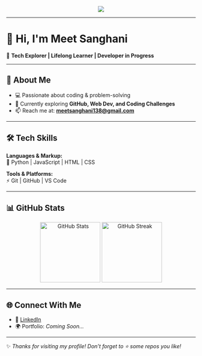 <!-- Typing SVG Banner -->
<p align="center">
  <a href="https://github.com/meetsanghani138">
    <img src="https://readme-typing-svg.herokuapp.com?size=24&duration=4000&color=00C4FF&center=true&vCenter=true&width=600&lines=Hi%2C+I'm+Meet+Sanghani+👋;Tech+Enthusiast+%F0%9F%92%BB;Always+Learning+New+Things+🚀;Web+Developer+in+Progress+🌱" />
  </a>
</p>

---

# 👋 Hi, I'm Meet Sanghani  

🚀 **Tech Explorer | Lifelong Learner | Developer in Progress**  

---

## 🌟 About Me  
- 💻 Passionate about coding & problem-solving  
- 🌱 Currently exploring **GitHub, Web Dev, and Coding Challenges**  
- 📫 Reach me at: **meetsanghani138@gmail.com**  

---

## 🛠️ Tech Skills  

**Languages & Markup:**  
🔹 Python | JavaScript | HTML | CSS  

**Tools & Platforms:**  
⚡ Git | GitHub | VS Code  

---

## 📊 GitHub Stats  

<p align="center">
  <img src="https://github-readme-stats.vercel.app/api?username=meetsanghani138&show_icons=true&theme=tokyonight" alt="GitHub Stats" height="160" />
  <img src="https://github-readme-streak-stats.herokuapp.com/?user=meetsanghani138&theme=tokyonight" alt="GitHub Streak" height="160" />
</p>  

---

## 🌐 Connect With Me  

- 💼 [LinkedIn](https://www.linkedin.com/)  
- 🌍 Portfolio: *Coming Soon...*  

---

✨ *Thanks for visiting my profile! Don’t forget to ⭐ some repos you like!*  

